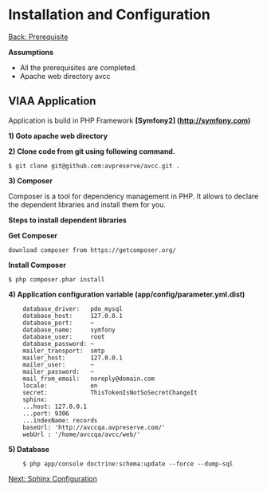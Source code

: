 Installation and Configuration
===
[Back: Prerequisite](prerequisite.md)

**Assumptions**

* All the prerequisites are completed.
* Apache web directory avcc

VIAA Application
----------
Application is build in PHP Framework **[Symfony2] (http://symfony.com)**

**1) Goto apache web directory**

**2) Clone code from git using following command.**

	$ git clone git@github.com:avpreserve/avcc.git .

**3) Composer**

Composer is a tool for dependency management in PHP. It allows to declare the dependent libraries and install them for you.

  **Steps to install dependent libraries**

**Get Composer**

	download composer from https://getcomposer.org/

**Install Composer**

	$ php composer.phar install

**4) Application configuration variable (app/config/parameter.yml.dist)**

        database_driver:   pdo_mysql
        database_host:     127.0.0.1
        database_port:     ~
        database_name:     symfony
        database_user:     root
        database_password: ~
        mailer_transport:  smtp
        mailer_host:       127.0.0.1
        mailer_user:       ~
        mailer_password:   ~
        mail_from_email:   noreply@domain.com
        locale:            en
        secret:            ThisTokenIsNotSoSecretChangeIt
        sphinx:
        ...host: 127.0.0.1
        ...port: 9306
        ...indexName: records
        baseUrl: 'http://avccqa.avpreserve.com/' 
        webUrl : '/home/avccqa/avcc/web/' 

**5) Database**

        $ php app/console doctrine:schema:update --force --dump-sql



[Next: Sphinx Configuration](sphinx.md)



